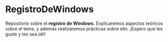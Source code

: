 # RegistroDeWindows
Repositorio sobre el **registro de Windows**.
Explicaremos aspectos teóricos sobre el tema, y además realizaremos prácticas sobre ello.
¡Espero que les guste y les sea útil!
